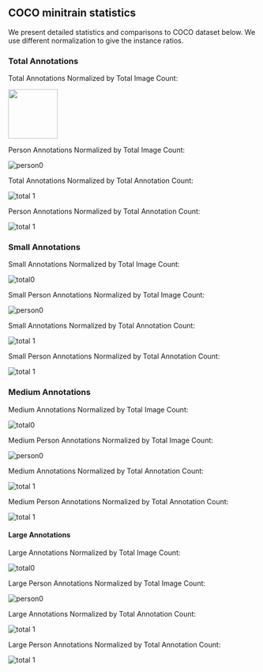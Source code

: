 
## COCO minitrain statistics

We present detailed statistics and comparisons to COCO dataset below. We use different normalization to give the instance ratios.   


### Total Annotations
Total Annotations Normalized by Total Image Count:


<img src="/figures/comparison_bar_plot0_noperson.png" width="100">



Person Annotations Normalized by Total Image Count:

![person0](/figures/comparison_bar_plot0_person.png)


Total Annotations Normalized by Total Annotation Count:

![total 1](/figures/comparison_bar_plot1_noperson.png)

Person Annotations Normalized by Total Annotation Count:

![total 1](/figures/comparison_bar_plot1_person.png)

### Small Annotations

Small Annotations Normalized by Total Image Count:

![total0](/figures/comparison_bar_plot0_small_objects_noperson.png)

Small Person Annotations Normalized by Total Image Count:

![person0](/figures/comparison_bar_plot0_small_objects_person.png)


Small Annotations Normalized by Total Annotation Count:

![total 1](/figures/comparison_bar_plot1_small_objects_noperson.png)

Small Person Annotations Normalized by Total Annotation Count:

![total 1](/figures/comparison_bar_plot1_small_objects_person.png)

### Medium Annotations

Medium Annotations Normalized by Total Image Count:

![total0](/figures/comparison_bar_plot0_medium_objects_noperson.png)

Medium Person Annotations Normalized by Total Image Count:

![person0](/figures/comparison_bar_plot0_medium_objects_person.png)


Medium Annotations Normalized by Total Annotation Count:

![total 1](/figures/comparison_bar_plot1_medium_objects_noperson.png)

Medium Person Annotations Normalized by Total Annotation Count:

![total 1](/figures/comparison_bar_plot1_medium_objects_person.png)


#### Large Annotations

Large Annotations Normalized by Total Image Count:

![total0](/figures/comparison_bar_plot0_large_objects_noperson.png)

Large Person Annotations Normalized by Total Image Count:

![person0](/figures/comparison_bar_plot0_large_objects_person.png)


Large Annotations Normalized by Total Annotation Count:

![total 1](/figures/comparison_bar_plot1_large_objects_noperson.png)

Large Person Annotations Normalized by Total Annotation Count:

![total 1](/figures/comparison_bar_plot1_large_objects_person.png)
